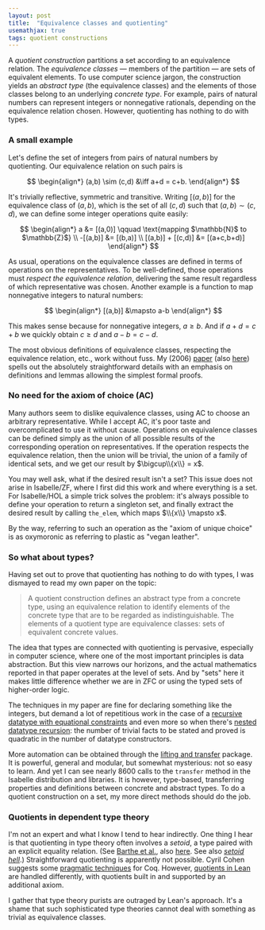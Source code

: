 ```yaml
---
layout: post
title:  "Equivalence classes and quotienting"
usemathjax: true 
tags: quotient constructions
---
```


A *quotient construction* partitions a set according to an equivalence relation. The *equivalence classes* — members of the partition — are sets of equivalent elements. To use computer science jargon, the construction yields an *abstract type* (the equivalence classes) and the elements of those classes belong to an underlying *concrete type*.
For example, pairs of natural numbers can represent integers or nonnegative rationals, depending on the equivalence relation chosen.
However, quotienting has nothing to do with types.

### A small example

Let's define the set of integers from pairs of natural numbers by quotienting. Our equivalence relation on such pairs is

$$
\begin{align*}
 (a,b) \sim (c,d) &\iff a+d = c+b. 
\end{align*}
$$

It's trivially reflective, symmetric and transitive. Writing $[(a,b)]$ for the equivalence class of $(a,b)$, which is the set of all $(c,d)$ such that $(a,b) \sim (c,d)$, we can define some integer operations quite easily:

$$
\begin{align*}
a &= [(a,0)] \qquad \text{mapping $\mathbb{N}$ to $\mathbb{Z}$} \\
-[(a,b)] &= [(b,a)] \\
[(a,b)] + [(c,d)] &= [(a+c,b+d)] 
\end{align*}
$$

As usual, operations on the equivalence classes are defined in terms of operations on the representatives. To be well-defined, those operations must *respect the equivalence relation*, delivering the same result regardless of which representative was chosen. Another example is a function to map nonnegative integers to natural numbers:

$$
\begin{align*}
[(a,b)] &\mapsto a-b
\end{align*}
$$

This makes sense because for nonnegative integers, $a\ge b$.
And if $a+d = c+b$ we quickly obtain $c\ge d$ and $a-b=c-d$.

The most obvious definitions of equivalence classes, respecting the equivalence relation, etc., work without fuss. My (2006) [paper](https://dl.acm.org/doi/10.1145/1183278.1183280) (also
[here](https://arxiv.org/abs/1907.07591)) spells out the absolutely straightforward details with an emphasis on definitions and lemmas allowing the simplest formal proofs.


### No need for the axiom of choice (AC)

Many authors seem to dislike equivalence classes, using AC to choose an arbitrary representative. While I accept AC, it's poor taste and overcomplicated to use it without cause. Operations on equivalence classes can be defined simply as the union of all possible results of the corresponding operation on representatives. If the operation respects the equivalence relation, then the union will be trivial, the union of a family of identical sets, and we get our result by $\bigcup\\{x\\} = x$.

You may well ask, what if the desired result isn't a set? This issue does not arise in Isabelle/ZF, where I first did this work and where everything is a set. For Isabelle/HOL a simple trick solves the problem: it's always possible to define your operation to return a singleton set, and finally extract the desired result by calling `the_elem`, which maps $\\{x\\} \mapsto x$.

By the way, referring to such an operation as the "axiom of unique choice" is as oxymoronic as referring to plastic as "vegan leather".

### So what about types?

Having set out to prove that quotienting has nothing to do with types, I was dismayed to read my own paper on the topic:

> A quotient construction defines an abstract type from a concrete type, using an equivalence relation to identify elements of the concrete type that are to be regarded as indistinguishable. The elements of a quotient type are equivalence classes: sets of equivalent concrete values.

The idea that types are connected with quotienting is pervasive, especially in computer science, where one of the most important principles is data abstraction.
But this view narrows our horizons, and the actual mathematics reported in that paper operates at the level of sets.
And by "sets" here it makes little difference whether we are in ZFC or using the typed sets of higher-order logic.

The techniques in my paper are fine for declaring something like the integers, but demand a lot of repetitious work in the case of a [recursive datatype with equational constraints](https://isabelle.in.tum.de/library/HOL/HOL-Induct/QuoDataType.html) and even more so when there's [nested datatype recursion](https://isabelle.in.tum.de/library/HOL/HOL-Induct/QuoNestedDataType.html):
the number of trivial facts to be stated and proved is quadratic in the number of datatype constructors. 

More automation can be obtained through the [lifting and transfer](https://rdcu.be/cI622) package.
It is powerful, general and modular, but somewhat mysterious: not so easy to learn. And yet I can see nearly 8600 calls to the `transfer` method in the Isabelle distribution and libraries.
It is however, type-based, transferring properties and definitions between concrete and abstract types.
To do a quotient construction on a set, my more direct methods should do the job.


### Quotients in dependent type theory

I'm not an expert and what I know I tend to hear indirectly. One thing I hear is that quotienting in type theory often involves a *setoid*, a type paired with an explicit equality relation. (See [Barthe et al.](https://doi.org/10.1017/S0956796802004501), also [here](https://hal.archives-ouvertes.fr/hal-01124972).
See also [*setoid hell*](https://www.google.com/search?client=safari&rls=10_15_7&q=setoid+hell&ie=UTF-8&oe=UTF-8).)
Straightforward quotienting is apparently not possible.
Cyril Cohen suggests some [pragmatic techniques](https://rdcu.be/cI1i6) for Coq.
However, [quotients in Lean](https://leanprover.github.io/theorem_proving_in_lean/axioms_and_computation.html#quotients)
are handled differently, with quotients built in and supported by an additional axiom.

I gather that type theory purists are outraged by Lean's approach.
It's a shame that such sophisticated type theories cannot deal with something as trivial as equivalence classes.
